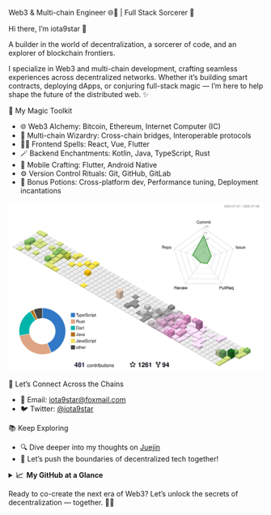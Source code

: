 Web3 & Multi-chain Engineer 🌐🚀 | Full Stack Sorcerer 🔗

Hi there, I’m iota9star 👋

A builder in the world of decentralization, a sorcerer of code, and an explorer of blockchain frontiers.

I specialize in Web3 and multi-chain development, crafting seamless experiences across decentralized networks. Whether it’s building smart contracts, deploying dApps, or conjuring full-stack magic — I’m here to help shape the future of the distributed web. ✨


🧰 My Magic Toolkit
-	🌐 Web3 Alchemy: Bitcoin, Ethereum, Internet Computer (IC)
-	🔗 Multi-chain Wizardry: Cross-chain bridges, Interoperable protocols
-	🧙‍♂️ Frontend Spells: React, Vue, Flutter
-	🪄 Backend Enchantments: Kotlin, Java, TypeScript, Rust
-	📱 Mobile Crafting: Flutter, Android Native
-	⚙️ Version Control Rituals: Git, GitHub, GitLab
-	🚀 Bonus Potions: Cross-platform dev, Performance tuning, Deployment incantations

![](profile-3d-contrib/profile-season-animate.svg)

📡 Let’s Connect Across the Chains
-	📧 Email: [iota9star@foxmail.com](mailto:iota9star@foxmail.com)
-	🐦 Twitter: [@iota9star](https://twitter.com/iota9star)


📚 Keep Exploring
-	🔍 Dive deeper into my thoughts on [Juejin](https://juejin.cn/user/1591748568562829)
-	🔗 Let’s push the boundaries of decentralized tech together!


<details>
  <summary><b>📈&nbsp;&nbsp;My GitHub at a Glance</b></summary>
  <br>
  <img src='https://github-profile-trophy.vercel.app/?username=iota9star'>
  <img src='https://bad-apple-github-readme.vercel.app/api?show_bg=1&username=iota9star&hide_title=true'>
  <img src='http://cr-skills-chart-widget.azurewebsites.net/api/api?username=iota9star'>
  <img src='https://github-readme-stats.vercel.app/api/wakatime?username=iota9star&layout=compact'>
</details>

Ready to co-create the next era of Web3? Let’s unlock the secrets of decentralization — together. 🌈✨

